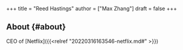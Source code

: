 +++
title = "Reed Hastings"
author = ["Max Zhang"]
draft = false
+++

## About {#about}

CEO of [Netflix]({{<relref "20220316163546-netflix.md#" >}})